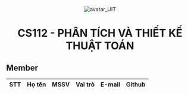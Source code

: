 <p align="center">
  <img src="https://www.uit.edu.vn/sites/vi/files/banner_uit_0.png" title="avatar_UIT">
</p>


<h1 align="center">
  
  CS112 - PHÂN TÍCH VÀ THIẾT KẾ THUẬT TOÁN 
</h1>


## Member
| STT | Họ tên | MSSV | Vai trò | E-mail | Github |
| :---: | --- | --- | --- | --- | --- |
